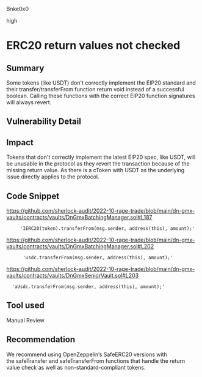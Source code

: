 Bnke0x0

high

# ERC20 return values not checked

## Summary
Some tokens (like USDT) don't correctly implement the EIP20 standard and their transfer/transferFrom function return void instead of a successful boolean. Calling these functions with the correct EIP20 function signatures will always revert.

## Vulnerability Detail

## Impact
Tokens that don't correctly implement the latest EIP20 spec, like USDT, will be unusable in the protocol as they revert the transaction because of the missing return value. As there is a cToken with USDT as the underlying issue directly applies to the protocol.

## Code Snippet
https://github.com/sherlock-audit/2022-10-rage-trade/blob/main/dn-gmx-vaults/contracts/vaults/DnGmxBatchingManager.sol#L187


         'IERC20(token).transferFrom(msg.sender, address(this), amount);'



https://github.com/sherlock-audit/2022-10-rage-trade/blob/main/dn-gmx-vaults/contracts/vaults/DnGmxBatchingManager.sol#L202


          'usdc.transferFrom(msg.sender, address(this), amount);'


https://github.com/sherlock-audit/2022-10-rage-trade/blob/main/dn-gmx-vaults/contracts/vaults/DnGmxSeniorVault.sol#L203

      'aUsdc.transferFrom(msg.sender, address(this), amount);'


## Tool used

Manual Review

## Recommendation
We recommend using OpenZeppelin’s SafeERC20 versions with the safeTransfer and safeTransferFrom functions that handle the return value check as well as non-standard-compliant tokens.
